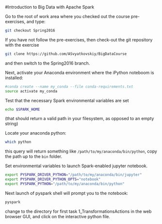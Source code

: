 #Introduction to Big Data with Apache Spark

Go to the root of work area where you checked out the course pre-exercises, and type:
```bash
git checkout Spring2016
```

If you have not follow the pre-exercises, then check-out the git repository with the exercise 

```bash
git clone https://github.com/ASvyatkovskiy/BigDataCourse
```
and then switch to the Spring2016 branch.

Next, activate your Anaconda environment where the iPython noteboom is installed:

```bash
#conda create --name my_conda --file conda-requirements.txt
source activate my_conda
```

Test that the necessary Spark environmental variables are set
```bash
echo $SPARK_HOME
```
(that should return a valid path in your filesystem, as opposed to an empty string)

Locate your anaconda python:
```bash
which python
```
this query will return something like `/path/to/my/anaconda/bin/python`, copy the path up to the `bin` folder.

Set environmental variables to launch Spark-enabled jupyter notebook.
```bash
export PYSPARK_DRIVER_PYTHON="/path/to/my/anaconda/bin/jupyter"
export PYSPARK_DRIVER_PYTHON_OPTS="notebook"
export PYSPARK_PYTHON="/path/to/my/anaconda/bin/python"
```

Next launch of pyspark shell will prompt you to the notebook:
```bash
pyspark
```
change to the directory for first task 1_TransformationsActions in the web browser GUI, and click on the interactive python file.
